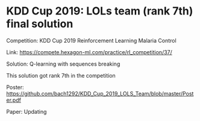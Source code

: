 # KDD Cup 2019: LOLs team (rank 7th) final solution 


Competition: KDD Cup 2019 Reinforcement Learning Malaria Control

Link: https://compete.hexagon-ml.com/practice/rl_competition/37/

Solution: Q-learning with sequences breaking 

This solution got rank 7th in the competition

Poster: https://github.com/bach1292/KDD_Cup_2019_LOLS_Team/blob/master/Poster.pdf

Paper: Updating



